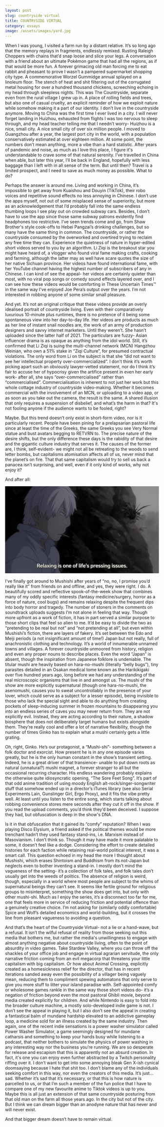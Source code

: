 ```yaml
---
layout: post
slug: countryside virtual
title: COUNTRYSIDE VIRTUAL
category: essays
image: /assets/images/yard.jpg
---
```

When I was young, I visited a farm run by a distant relative. It’s so long ago that the memory replays in fragments, endlessly remixed. Rusting Raleigh Choppers with chains that’d snap loose and slice your legs. A conversation with a friend about an ultimate Pokémon game that had all the regions, as if that would be more fun. A forever grimacing old man forcing me to eat rabbit and pheasant to prove I wasn’t a pampered supermarket shopping city type. A commemorative Worzel Gummidge annual splayed on a linoleum floor. The stench of heat and shit filtering out of the corrugated metal housing for over a hundred thousand chickens, screeching echoing in my head through sleepless nights. This was The Countryside, separate even from the rural village I grew up in. A place of rolling fields and trees, but also one of casual cruelty, an explicit reminder of how we exploit nature while somehow making it a part of our identity. I don’t live in the countryside anymore. Moving to China was the first time I ever lived in a city. I will never forget landing in Huizhou, exhausted from flights I was too nervous to sleep through, and my head teacher telling me that I needn’t worry- Huizhou is a nice, small city. A nice small city of over six million people. I moved to Guangzhou after a year, the largest port city in the world, with a population conservatively estimated at over eighteen million. At some point, the numbers don’t mean anything, more a vibe than a hard statistic. After years of pandemic and noise, as much as I love this place, I figure it's understandable to crave some of that natural serenity. I’ve travelled in China when able, but later this year, I’ll be back in England, hopefully with less baggage than I left with in all sense of the term. But until then? Travel is a limited prospect, and I need to save as much money as possible. What to do?

Perhaps the answer is around me. Living and working in China, it’s impossible to get away from Kuaishou and Douyin (TikTok), their robo voices and repetitive sound effects no less annoying in Chinese. I don’t use the apps myself, not out of some misplaced sense of superiority, but more as an acknowledgement that I’d probably fall into the same endless thumbing loops I see play out on crowded subway cars. Besides, I don’t have to use the app since those same subway patrons evidently find headphones too restrictive. I’ve seen trends come and go, from Shaw Brother's style cook-offs to Hebei Pangzai’s drinking challenges, but so many have the same thing in common. The countryside, or rather the countryside consumed by the overworked and overtired trying to reclaim any free time they can. Experience the quietness of nature in hyper-edited short videos served to you by an algorithm. Li Ziqi is the breakout star you might have heard of, a vlogger who found viral fame making crafts, cooking and farming, although the latter may as well have scare quotes the size of her native Sichuan province. Her videos have found international fame, with her YouTube channel having the highest number of subscribers of any in Chinese. I can kind of see the appeal- her videos are certainly quieter than most, with no viral pop songs or comedy sound effects layered over, and I can see how these videos would be comforting in These Uncertain Times™ in the same way I've enjoyed Joe Pera’s output over the years. I’m not interested in robbing anyone of some similar small pleasure.

And yet. It’s not an original critique that these videos provide an overly idealised portrait of countryside living. Even with their comparatively luxurious 10-minute plus runtimes, there is no pretence of it being some spontaneous view into her day-to-day life. Her videos are products as much as her line of instant snail noodles are, the work of an army of production designers and savvy internet marketers. Until they weren’t. She hasn’t uploaded since the latter half of 2021. The particulars are fuzzy- Asian influencer drama is as opaque as anything from the idol world. Still, it’s confirmed that Li Ziqi is suing the multi-channel network (MCN) Hangzhou Weinian, who own a 51% stake in “Ziqi Culture”, for presumed contractual violations. The only word from Li on the subject is that she “did not want to see her intellectual property over-commercialized”. I don’t think it’s worth picking apart such an obviously lawyer-vetted statement, nor do I think it’s fair to accuse her of hypocrisy given the artifice present in even her early work- after all, she says “over-commercialised” rather than “commercialised”. Commercialisation is inherent to not just her work but this whole cottage industry of countryside video-making. Whether it becomes commercial with the involvement of an MCN, or uploading to a video app, or as soon as you take out the camera, the result is the same. A shared illusion that only requires a suspension of disbelief, and what’s the harm in that? It's not fooling anyone if the audience wants to be fooled, right?

Maybe. But this trend doesn’t only exist in short-form video, nor is it particularly recent. People have been pining for a prelapsarian pastoral life since at least the time of the Greeks, the same Greeks you see Very Normal statue and bust avatars begging to RETVRN to. The precise nature of the desire shifts, but the only difference these days is the rabidity of that desire and the gigantic culture industry that serves it. The causes of the former are, I think, self-evident- we might not all be retreating to the woods to send letter bombs, but capitalisms atomisation affects all of us, never mind that the planet’s on fire. That that same capitalism would try to sell us back a panacea isn’t surprising, and well, even if it only kind of works, why not enjoy it?

And after all:

![The white-haired protagonist of Mushishi, Ginko, muses that “Relaxing is one of life’s pressing issues” while smoking](/assets/images/mushishi.jpg)

I’ve finally got around to Mushishi after years of “no, no, I promise you’d really like it” from friends on and offline, and yes, they were right. I do. A beautifully scored and reflective spook-of-the-week show that combines many of my oddly specific interests (fantasy medicine/surgery, horror as a force of nature, cool bugs) and remains relaxing despite the frequent dips into body horror and tragedy. The number of stoners in the comments on soundtrack uploads suggests I’m not alone in feeling that way. Though more upfront as a work of fiction, it has in part served a similar purpose to those short clips that feel so alien to me. It’d be easy to divide the two as “pretending to be real but not” and “not pretending at all”, but even within Mushishi’s fiction, there are layers of fakery. It’s set between the Edo and Meiji periods (a not insignificant amount of time!) Japan but not really, full of anachronistic clothing and technology. It’s a world of innumerable unnamed towns and villages. A forever countryside unmoored from history, religion and even any proper nouns to describe places. Even the word “Japan” is absent, though the inspiration from Japanese folklore is undeniable. The titular mushi are heavily based on hara-no-mushi (literally “belly bugs”), tiny parasites detailed in an Osakan medical tome known as the Harikikigaki over five hundred years ago, long before we had any understanding of the real microscopic organisms that live in and amongst us. The mushi of the show are more explicitly supernatural (though one hara-no-mushi, the asenomushi, causes you to sweat uncontrollably in the presence of your lover, which could serve as a subject for a lesser episode), being invisible to those who lack the special sight and able to do anything from creating pockets of sleep-inducing summer in frozen mountains to disappearing you into an endless series of caves you may never return from. They are not explicitly evil. Instead, they are acting according to their nature, a shadow biosphere that does not deliberately target humans but exists alongside them. They’re really cool and offer a lot of narrative flexibility, though the number of times Ginko has to explain what a mushi certainly gets a little grating.

Oh, right, Ginko. He’s our protagonist, a “Mushi-shi”- something between a folk doctor and exorcist. How present he is in any one episode varies greatly, but he is the only human constant in the show’s transient setting. Indeed, he is a great driver of that transience- unable to put down roots as natural (unnatural?) mushi magnet, a forever stranger to all but the occasional recurring character. His endless wandering probably explains the otherwise quite idiosyncratic opening, “The Sore Feet Song”. It’s part of that odd anime tradition of using moody English alt-rock/singer-songwriter stuff that somehow ended up in a director’s iTunes library (see also Serial Experiments Lain, Gunslinger Girl, Ergo Proxy), and it fits the vibe pretty well. At least until you listen to the entire song, which starts talking about robbing convenience stores mere seconds after they cut it off in the show. If you read the upload comments, you’d think they’d been deceived. I suppose they had, but obfuscation is deep in the show's DNA.

Is it in that obfuscation that it gained its “comfy” reputation? When I was playing Disco Elysium, a friend asked if the political themes would be more trenchant hadn’t they used fantasy stand-ins, i.e. Marxism instead of Masovianism. I don’t think so. Though it may have made it more palatable to some, it doesn’t feel like a dodge. Considering the effort to create detailed histories for each faction while retaining real-world political interest, it was a smart call. This question echoed in my head the more I thought about Mushishi, which erases Shintoism and Buddhism from its not-Japan but neglects even to bother inventing a stand-in. I mostly don’t mind the vagueness of the setting- it’s a collection of folk tales, and folk tales don’t usually get into the weeds of politics. The absence of religion is weird, though, especially in a world where most people are subject to the whims of supernatural beings they can’t see. It seems like fertile ground for religious groups to misinterpret, something the show does get into, but only with other mushi-shi. Much as I enjoy the series, it’s a disconnect too far for me, one that feels more in service of reducing friction and potential offence than a genuinely creative choice. I’m not asking for (similarly oddly comfortable) Spice and Wolf’s detailed economics and world-building, but it crosses the line from pleasant vagueness to avoiding a question.

And that’s the heart of the Countryside Virtual- not a lie or a hand-wave, but a refusal. It isn’t the wilful refusal of reality from those seeking out this media that bothers me, but rather the media's unwillingness to engage with almost anything negative about countryside living, often to the point of absurdity in video games. Take Stardew Valley, where you can throw off the shackles of your office job and engage in virtual agrarian servitude, the only narrative friction coming from an evil megacorp that threatens your little capitalism with big capitalism. Or how about Animal Crossing, explicitly created as a homesickness relief for the director, that has in recent iterations sanded away even the possibility of a villager being vaguely mean, reducing them to compliment spewing automatons that only serve to give you more stuff to litter your island paradise with. Self-appointed comfy or wholesome games rankle in the same way those short videos do- it’s a negation of friction beyond even the most pastoral Ghibli movie, beyond media created explicitly for children. And while Nintendo is easy to fold into the broader culture machine, a mostly solo-developed indie game is not. I don’t see the appeal in playing it, but I also don’t see the appeal in creating a fantastical balm of mundane hardship elevated to an addictive gameplay loop, a medicine sold for an illness created by the same industry. Then again, one of the recent indie sensations is a power washer simulator called Power Washer Simulator, a game seemingly designed for mundane catharsis and something to keep your hands busy while listening to a podcast, that neither bothers to simulate the physics of power washing in any interesting way nor the business you’re running. We are so desperate for release and escapism that this is apparently not an absurd creation. In fact, it's one you can enjoy even further abstracted by a Twitch personality riffing over it. I don’t want to get into some annoying bleak Gen X-ish cynical doomsaying because I hate that shit too. I don’t blame any of the individuals seeking comfort in this way, nor even the creators of this media. It’s just… sad. Whether it’s sad that it’s necessary, or that this is how nature is parcelled to us, or that I’m such a member of the fun police that I have to compare one of my new favourite anime to Tiktok videos is up to you. Maybe this is all just an extension of that same countryside posturing from that old man on the farm all those years ago. In the city but not of the city. But I think we can dream bigger than an anodyne nature that has never and will never exist.

And that bigger dream doesn’t have to remain virtual.